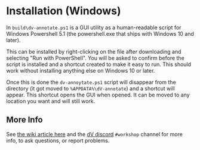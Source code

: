 # Installation (Windows)

In `build\dv-annotate.ps1` is a GUI utility as a human-readable script for Windows Powershell 5.1 (the powershell.exe that ships with Windows 10 and later).

This can be installed by right-clicking on the file after downloading and selecting "Run with PowerShell". You will be asked to confirm before the script is installed and a shortcut created to make it easy to run. This should work without installing anything else on Windows 10 or later.

Once this is done the `dv-annoytate.ps1` script will disappear from the directory (it got moved to `%APPDATA%\dV-annotate`) and a shortcut will appear. This shortcut opens the GUI when opened. It can be moved to any location you want and will still work.

## More Info

See [the wiki article here](https://delta-v.kodera.pl/index.php/DV_Annotate) and the [dV discord](https://discord.gg/dv) `#workshop` channel for more info, to ask questions, or report problems.
